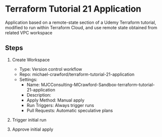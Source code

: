 # Terraform Tutorial 21 Application

Application based on a remote-state section of a Udemy Terraform tutorial,
modified to run within Terraform Cloud, and use remote state obtained from
related VPC workspace

## Steps

1. Create Workspace
    - Type: Version control workflow
    - Repo: michael-crawford/terraform-tutorial-21-application
    - Settings:
      - Name: MJCConsulting-MCrawford-Sandbox-terraform-tutorial-21-application
      - Description: <blank>
      - Apply Method: Manual apply
      - Run Triggers: Always trigger runs
      - Pull Requests: Automatic speculative plans

1. Trigger initial run

1. Approve initial apply

